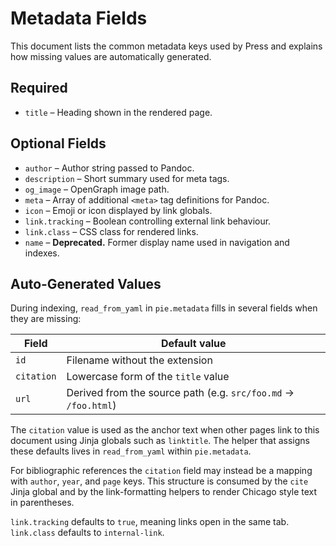 # Metadata Fields

This document lists the common metadata keys used by Press and explains how missing values are automatically generated.

## Required

- `title` – Heading shown in the rendered page.

## Optional Fields

- `author` – Author string passed to Pandoc.
- `description` – Short summary used for meta tags.
- `og_image` – OpenGraph image path.
- `meta` – Array of additional `<meta>` tag definitions for Pandoc.
- `icon` – Emoji or icon displayed by link globals.
- `link.tracking` – Boolean controlling external link behaviour.
- `link.class` – CSS class for rendered links.
- `name` – **Deprecated.** Former display name used in navigation and indexes.

## Auto‑Generated Values

During indexing, `read_from_yaml` in `pie.metadata` fills in several fields when they are missing:

| Field      | Default value                                  |
| ---------- | ---------------------------------------------- |
| `id`       | Filename without the extension                 |
| `citation` | Lowercase form of the `title` value            |
| `url`      | Derived from the source path (e.g. `src/foo.md` → `/foo.html`) |

The `citation` value is used as the anchor text when other pages link to this document using Jinja globals such as `linktitle`.
The helper that assigns these defaults lives in `read_from_yaml` within `pie.metadata`.

For bibliographic references the `citation` field may instead be a mapping with
`author`, `year`, and `page` keys.  This structure is consumed by the `cite`
Jinja global and by the link-formatting helpers to render Chicago style text in
parentheses.

`link.tracking` defaults to `true`, meaning links open in the same tab. `link.class` defaults to `internal-link`.

